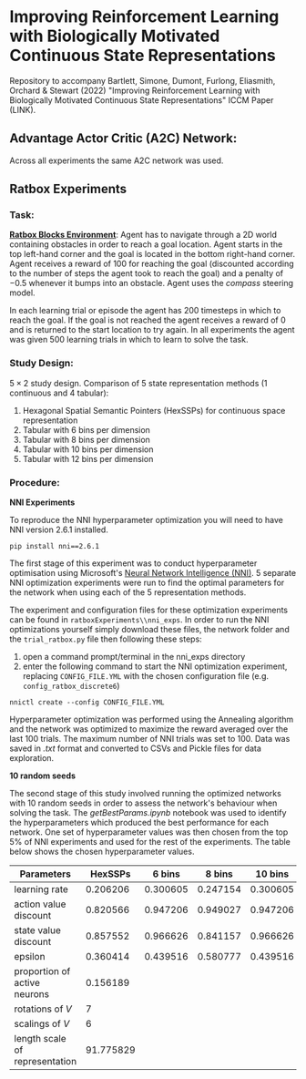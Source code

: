 # Improving Reinforcement Learning with Biologically Motivated Continuous State Representations

Repository to accompany Bartlett, Simone, Dumont, Furlong, Eliasmith, Orchard & Stewart (2022) "Improving Reinforcement Learning with Biologically Motivated Continuous State Representations" ICCM Paper (LINK).

## Advantage Actor Critic (A2C) Network: 

Across all experiments the same A2C network was used. 

## Ratbox Experiments

### Task:

**[Ratbox Blocks Environment](https://github.com/maddybartlett/Ratbox)**: Agent has to navigate through a 2D world containing obstacles in order to reach a goal location. Agent starts in the top left-hand corner and the goal is located in the bottom right-hand corner. Agent receives a reward of $100$ for reaching the goal (discounted according to the number of steps the agent took to reach the goal) and a penalty of $-0.5$ whenever it bumps into an obstacle. Agent uses the *compass* steering model. 

In each learning trial or episode the agent has 200 timesteps in which to reach the goal. If the goal is not reached the agent receives a reward of $0$ and is returned to the start location to try again. In all experiments the agent was given 500 learning trials in which to learn to solve the task. 

### Study Design:

$5 \times 2$ study design.
Comparison of 5 state representation methods (1 continuous and 4 tabular): 

1) Hexagonal Spatial Semantic Pointers (HexSSPs) for continuous space representation
2) Tabular with 6 bins per dimension
3) Tabular with 8 bins per dimension
4) Tabular with 10 bins per dimension
5) Tabular with 12 bins per dimension 

### Procedure:

**NNI Experiments**

To reproduce the NNI hyperparameter optimization you will need to have NNI version 2.6.1 installed. 
```
pip install nni==2.6.1
```

The first stage of this experiment was to conduct hyperparameter optimisation using Microsoft's [Neural Network Intelligence (NNI)](https://nni.readthedocs.io/en/stable/index.html#). 
5 separate NNI optimization experiments were run to find the optimal parameters for the network when using each of the 5 representation methods. 

The experiment and configuration files for these optimization experiments can be found in `ratboxExperiments\\nni_exps`. In order to run the NNI optimizations yourself simply download these files, the network folder and the `trial_ratbox.py` file then following these steps:

1) open a command prompt/terminal in the nni_exps directory
2) enter the following command to start the NNI optimization experiment, replacing `CONFIG_FILE.YML` with the chosen configuration file (e.g. `config_ratbox_discrete6`) 
```
nnictl create --config CONFIG_FILE.YML
```

Hyperparameter optimization was performed using the Annealing algorithm and the network was optimized to maximize the reward averaged over the last 100 trials. The maximum number of NNI trials was set to 100. Data was saved in *.txt* format and converted to CSVs and Pickle files for data exploration. 

**10 random seeds**

The second stage of this study involved running the optimized networks with 10 random seeds in order to assess the network's behaviour when solving the task. 
The *getBestParams.ipynb* notebook was used to identify the hyperparameters which produced the best performance for each network. One set of hyperparameter values was then chosen from the top 5% of NNI experiments and used for the rest of the experiments. The table below shows the chosen hyperparameter values.

| Parameters | HexSSPs | 6 bins | 8 bins | 10 bins | 12 bins |
| ---------- | ------- | ------ | ------ | ------- | ------- |
| learning rate | $0.206206$ | $0.300605$ | $0.247154$ | $0.300605$ | $0.300605$ |
| action value discount | $0.820566$ | $0.947206$ | $0.949027$ | $0.947206$ | $0.947206$ |
| state value discount | $0.857552$ | $0.966626$ | $0.841157$ | $0.966626$ | $0.966626$ |
| epsilon | $0.360414$ | $0.439516$ | $0.580777$ | $0.439516$ | $0.439516$ |
| proportion of active neurons | $0.156189$ |  |  |  |  |
| rotations of $V$ | $7$ |  |  |  |  |
| scalings of $V$ | $6$ |  |  |  |  |
| length scale of representation | $91.775829$ |  |  |  |  |

